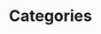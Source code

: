 ---
title: "Categories"
permalink: /category/
layout: categories
author_profile: True

sidebar:
    nav: "docs"
---